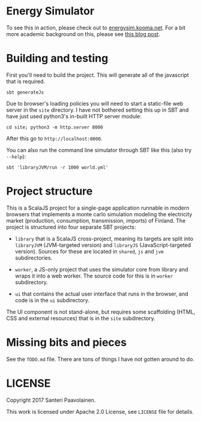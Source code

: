 Energy Simulator
================

To see this in action, please check out
to [energysim.kooma.net](http://energysim.kooma.net). For a bit more
academic background on this, please
see [this blog post](http://santtu.iki.fi/xxx).

# Building and testing

First you'll need to build the project. This will generate all of the
javascript that is required.

    sbt generateJs

Due to browser's loading policies you will need to start a static-file
web server in the `site` directory. I have not bothered setting this
up in SBT and have just used python3's in-built HTTP server module:

	cd site; python3 -m http.server 8000

After this go to `http://localhost:8000`.

You can also run the command line simulator through SBT like this
(also try `--help`):

    sbt 'libraryJVM/run -r 1000 world.yml'

# Project structure

This is a ScalaJS project for a single-page application runnable in
modern browsers that implements a monte carlo simulation modeling the
electricity market (production, consumption, transmission, imports) of
Finland. The project is structured into four separate SBT projects:

* `library` that is a ScalaJS cross-project, meaning its targets are
  split into `libraryJVM` (JVM-targeted version) and `libraryJS`
  (JavaScript-targeted version). Sources for these are located in
  `shared`, `js` and `jvm` subdirectories.

* `worker`, a JS-only project that uses the simulator core from
  library and wraps it into a web worker. The source code for this is
  in `worker` subdirectory.

* `ui` that contains the actual user interface that runs in the
  browser, and code is in the `ui` subdirectory.

The UI component is not stand-alone, but requires some scaffolding
(HTML, CSS and external resources) that is in the `site` subdirectory.

# Missing bits and pieces

See the `TODO.md` file. There are tons of things I have not gotten
around to do.

# LICENSE

Copyright 2017 Santeri Paavolainen.

This work is licensed under Apache 2.0 License, see `LICENSE` file for
details.
